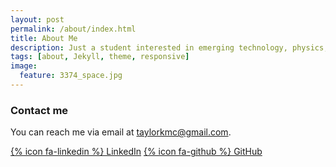 ```yaml
---
layout: post
permalink: /about/index.html
title: About Me
description: Just a student interested in emerging technology, physics, and philosophy!
tags: [about, Jekyll, theme, responsive]
image:
  feature: 3374_space.jpg
---
```


### Contact me

You can reach me via email at [taylorkmc@gmail.com](mailto:taylorkmc@gmail.com).

[{% icon fa-linkedin %} LinkedIn](http://www.linkedin.com/in/taylorwk)
[{% icon fa-github %} GitHub](https://github.com/taylorwk)








